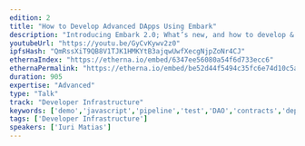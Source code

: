 ```yaml
---
edition: 2
title: "How to Develop Advanced DApps Using Embark"
description: "Introducing Embark 2.0; What’s new, and how to develop & test advanced DApps"
youtubeUrl: "https://youtu.be/GyCvKywv2z0"
ipfsHash: "QmRssXiT9QB8V1TJK1HMKYtB3ajqwUwfXecgNjpZoNr4CJ"
ethernaIndex: "https://etherna.io/embed/6347ee56080a54f6d733ecc6"
ethernaPermalink: "https://etherna.io/embed/be52d44f5494c35fc6e74d10c5a625b895bc183426708f5790e32e5a432f5c93"
duration: 905
expertise: "Advanced"
type: "Talk"
track: "Developer Infrastructure"
keywords: ['demo','javascript','pipeline','test','DAO','contracts','deploy','code','features','communication','whisper','storage','dapp','swarm','ipfs']
tags: ['Developer Infrastructure']
speakers: ['Iuri Matias']
---
```

